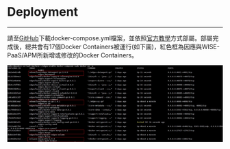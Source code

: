 # Deployment

---

請至[GitHub](https://github.com/advwacloud/edgex-scripts)下載docker-compose.yml檔案，並依照[官方教學](https://docs.edgexfoundry.org/Ch-QuickStart.html)方式部屬。部屬完成後，總共會有17個Docker Containers被運行\(如下圖\)，紅色框為因應與WISE-PaaS/APM所新增或修改的Docker Containers。

![](/assets/containers.png)



